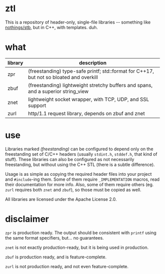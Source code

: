 # ztl

This is a repository of header-only, single-file libraries -- something like [nothings/stb](https://github.com/nothings/stb),
but in C++, with templates. duh.


# what

library | description
--------|------------
zpr     | (freestanding) type-safe printf; std::format for C++17, but not so bloated and overkill
zbuf    | (freestanding) lightweight stretchy buffers and spans, and a superior string_view
znet    | lightweight socket wrapper, with TCP, UDP, and SSL support
zurl    | http/1.1 request library, depends on zbuf and znet


# use

Libraries marked *(freestanding)* can be configured to depend only on the freestanding set of C/C++ headers (usually `stdint.h`, `stddef.h`, that kind of stuff). These libraries can also be configured as not necessarily freestanding, but without using the C++ STL (there is a subtle difference).

Usage is as simple as copying the required header files into your project and `#include`-ing them. Some of them require `_IMPLEMENTATION` macros, read their documentation for more info. Also, some of them require others (eg. `zurl` requires both `znet` and `zbuf`), so those must be copied as well.

All libraries are licensed under the Apache License 2.0.


# disclaimer

`zpr` is production ready. The output should be consistent with `printf` using the same format specifiers, but... no guarantees.

`znet` is not exactly production-ready, but it is being used in production.

`zbuf` is production ready, and is feature-complete.

`zurl`  is not production ready, and not even feature-complete.
